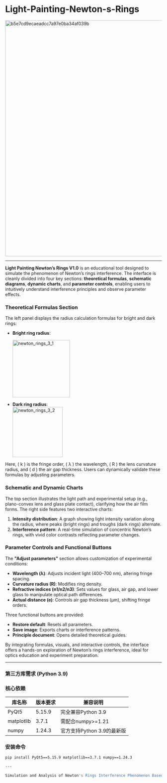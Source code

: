 # Light-Painting-Newton-s-Rings

<img width="758" alt="b5e7cd9ecaeadcc7a97e0ba34af039b" src="https://github.com/user-attachments/assets/0034f8b4-fa97-4913-93c8-98e7dccb882e" />

---

**Light Painting Newton’s Rings V1.0** is an educational tool designed to simulate the phenomenon of Newton’s rings interference. The interface is cleanly divided into four key sections: **theoretical formulas**, **schematic diagrams**, **dynamic charts**, and **parameter controls**, enabling users to intuitively understand interference principles and observe parameter effects.  

### **Theoretical Formulas Section**  
The left panel displays the radius calculation formulas for bright and dark rings:  
- **Bright ring radius**:  
 
  <img width="184" alt="newton_rings_3_1" src="https://github.com/user-attachments/assets/82af962c-8f94-424c-9536-3fb3cbe531a7" />

- **Dark ring radius**:  
  <img width="161" alt="newton_rings_3_2" src="https://github.com/user-attachments/assets/e734707f-cd85-415c-ac63-e33bced5c194" />

Here, \( k \) is the fringe order, \( λ \) the wavelength, \( R \) the lens curvature radius, and \( d \) the air gap thickness. Users can dynamically validate these formulas by adjusting parameters.  

### **Schematic and Dynamic Charts**  
The top section illustrates the light path and experimental setup (e.g., plano-convex lens and glass plate contact), clarifying how the air film forms. The right side features two interactive charts:  
1. **Intensity distribution**: A graph showing light intensity variation along the radius, where peaks (bright rings) and troughs (dark rings) alternate.  
2. **Interference pattern**: A real-time simulation of concentric Newton’s rings, with vivid color contrasts reflecting parameter changes.  

### **Parameter Controls and Functional Buttons**  
The **"Adjust parameters"** section allows customization of experimental conditions:  
- **Wavelength (λ)**: Adjusts incident light (400–700 nm), altering fringe spacing.  
- **Curvature radius (R)**: Modifies ring density.  
- **Refractive indices (n1/n2/n3)**: Sets values for glass, air gap, and lower glass to manipulate optical path differences.  
- **Actual distance (e)**: Controls air gap thickness (μm), shifting fringe orders.  

Three functional buttons are provided:  
- **Restore default**: Resets all parameters.  
- **Save image**: Exports charts or interference patterns.  
- **Principle document**: Opens detailed theoretical guides.  

By integrating formulas, visuals, and interactive controls, the interface offers a hands-on exploration of Newton’s rings interference, ideal for optics education and experiment preparation.  

---  

### **第三方库需求 (Python 3.9)**

### 核心依赖
| 库名称       | 版本要求  | 兼容说明                  |
|--------------|-----------|--------------------------|
| PyQt5        | 5.15.9    | 完全兼容Python 3.9        |
| matplotlib   | 3.7.1     | 需配合numpy>=1.21        |
| numpy        | 1.24.3    | 官方支持Python 3.9的最新版 |

### 安装命令
```bash
pip install PyQt5==5.15.9 matplotlib==3.7.1 numpy==1.24.3

---

Simulation and Analysis of Newton's Rings Interference Phenomenon Based on PyQt5 and Matplotlib，研究成果真正审稿中
